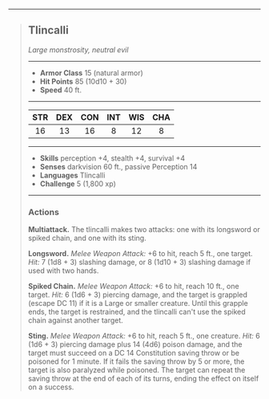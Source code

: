 ***
> ## Tlincalli
> *Large monstrosity, neutral evil*
> 
> ***
> 
> - **Armor Class** 15 (natural armor)
> - **Hit Points** 85 (10d10 + 30)
> - **Speed** 40 ft.
> 
> ***
> 
> |STR|DEX|CON|INT|WIS|CHA|
> |:---:|:---:|:---:|:---:|:---:|:---:|
> |16|13|16|8|12|8|
> 
> ***
> 
> - **Skills** perception +4, stealth +4, survival +4
> - **Senses** darkvision 60 ft., passive Perception 14
> - **Languages** Tlincalli
> - **Challenge** 5 (1,800 xp)
> 
> ***
> 
> ### Actions
> **Multiattack.** The tlincalli makes two attacks: one with its longsword or spiked chain, and one with its sting.
> 
> **Longsword.** *Melee Weapon Attack:* +6 to hit, reach 5 ft., one target. *Hit:* 7 (1d8 + 3) slashing damage, or 8 (1d10 + 3) slashing damage if used with two hands.
> 
> **Spiked Chain.** *Melee Weapon Attack:* +6 to hit, reach 10 ft., one target. *Hit:* 6 (1d6 + 3) piercing damage, and the target is grappled (escape DC 11) if it is a Large or smaller creature. Until this grapple ends, the target is restrained, and the tlincalli can't use the spiked chain against another target.
> 
> **Sting.** *Melee Weapon Attack:* +6 to hit, reach 5 ft., one creature. *Hit:* 6 (1d6 + 3) piercing damage plus 14 (4d6) poison damage, and the target must succeed on a DC 14 Constitution saving throw or be poisoned for 1 minute. If it fails the saving throw by 5 or more, the target is also paralyzed while poisoned. The target can repeat the saving throw at the end of each of its turns, ending the effect on itself on a success.